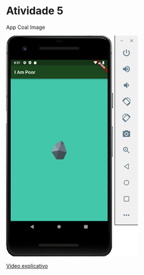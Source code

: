 <h1>Atividade 5</h1>

<p>App Coal Image</p>

<p><img src="emulador.png"></p>

<p><a href="https://drive.google.com/file/d/1i0Jq27WZRKHSbbD63aJeDYKAz8aYuUpe/view?usp=sharing">Vídeo explicativo</a></p>